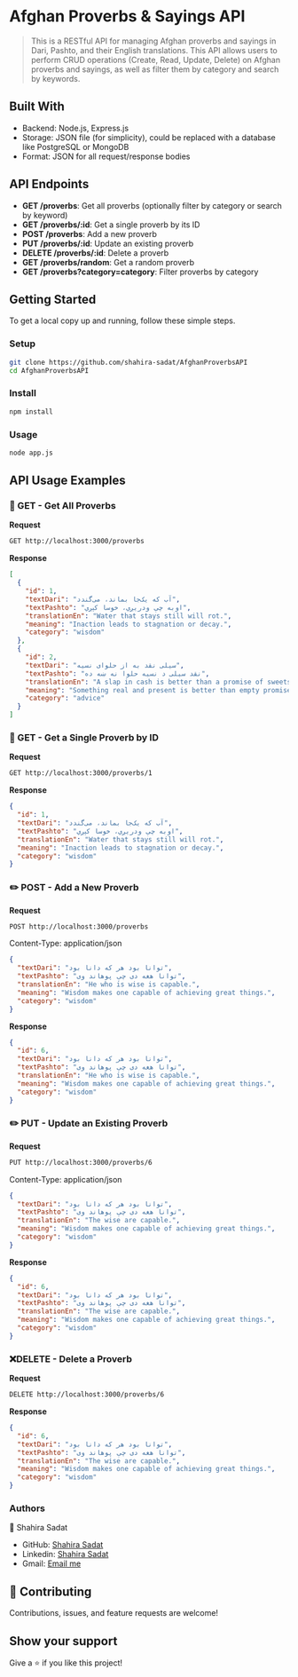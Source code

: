 # Afghan Proverbs & Sayings API
> This is a RESTful API for managing Afghan proverbs and sayings in Dari, Pashto, and their English translations. This API allows users to perform CRUD operations (Create, Read, Update, Delete) on Afghan proverbs and sayings, as well as filter them by category and search by keywords.


## Built With
- Backend: Node.js, Express.js
- Storage: JSON file (for simplicity), could be replaced with a database like PostgreSQL or MongoDB
- Format: JSON for all request/response bodies


## API Endpoints
- **GET /proverbs**: Get all proverbs (optionally filter by category or search by keyword)
- **GET /proverbs/:id**: Get a single proverb by its ID
- **POST /proverbs**: Add a new proverb
- **PUT /proverbs/:id**: Update an existing proverb
- **DELETE /proverbs/:id**: Delete a proverb
- **GET /proverbs/random**: Get a random proverb
- **GET /proverbs?category=category**: Filter proverbs by category

## Getting Started
To get a local copy up and running, follow these simple steps.

### Setup
```bash
git clone https://github.com/shahira-sadat/AfghanProverbsAPI
cd AfghanProverbsAPI
```

### Install
```bash
npm install
```

### Usage
```bash
node app.js
```

## API Usage Examples

### 📖 GET - Get All Proverbs

**Request**
```bash
GET http://localhost:3000/proverbs
```
**Response**
```json
[
  {
    "id": 1,
    "textDari": "آب که یک‌جا بماند، می‌گندد",
    "textPashto": "اوبه چې ودریږي، خوسا کېږي",
    "translationEn": "Water that stays still will rot.",
    "meaning": "Inaction leads to stagnation or decay.",
    "category": "wisdom"
  },
  {
    "id": 2,
    "textDari": "سیلی نقد به از حلوای نسیه",
    "textPashto": "نقد سیلی د نسیه حلوا نه ښه ده",
    "translationEn": "A slap in cash is better than a promise of sweets.",
    "meaning": "Something real and present is better than empty promises.",
    "category": "advice"
  }
]
```

### 📖 GET - Get a Single Proverb by ID

**Request**
```bash
GET http://localhost:3000/proverbs/1
```
**Response**
```json
{
  "id": 1,
  "textDari": "آب که یک‌جا بماند، می‌گندد",
  "textPashto": "اوبه چې ودریږي، خوسا کېږي",
  "translationEn": "Water that stays still will rot.",
  "meaning": "Inaction leads to stagnation or decay.",
  "category": "wisdom"
}
```



### ✏️ POST - Add a New Proverb

**Request**
```bash
POST http://localhost:3000/proverbs
```
Content-Type: application/json
```json
{
  "textDari": "توانا بود هر که دانا بود",
  "textPashto": "توانا هغه دی چې پوهاند وی",
  "translationEn": "He who is wise is capable.",
  "meaning": "Wisdom makes one capable of achieving great things.",
  "category": "wisdom"
}
```
**Response**
```json
{
  "id": 6,
  "textDari": "توانا بود هر که دانا بود",
  "textPashto": "توانا هغه دی چې پوهاند وی",
  "translationEn": "He who is wise is capable.",
  "meaning": "Wisdom makes one capable of achieving great things.",
  "category": "wisdom"
}
```



### ✏️ PUT - Update an Existing Proverb

**Request**
```bash
PUT http://localhost:3000/proverbs/6
```
Content-Type: application/json
```json
{
  "textDari": "توانا بود هر که دانا بود",
  "textPashto": "توانا هغه دی چې پوهاند وی",
  "translationEn": "The wise are capable.",
  "meaning": "Wisdom makes one capable of achieving great things.",
  "category": "wisdom"
}
```
**Response**
```json
{
  "id": 6,
  "textDari": "توانا بود هر که دانا بود",
  "textPashto": "توانا هغه دی چې پوهاند وی",
  "translationEn": "The wise are capable.",
  "meaning": "Wisdom makes one capable of achieving great things.",
  "category": "wisdom"
}
```


### ❌DELETE - Delete a Proverb

**Request**
```bash
DELETE http://localhost:3000/proverbs/6
```
**Response**
```json
{
  "id": 6,
  "textDari": "توانا بود هر که دانا بود",
  "textPashto": "توانا هغه دی چې پوهاند وی",
  "translationEn": "The wise are capable.",
  "meaning": "Wisdom makes one capable of achieving great things.",
  "category": "wisdom"
}
```

### Authors
👤 Shahira Sadat

- GitHub: [Shahira Sadat](https://github.com/shahira-sadat)
- Linkedin: [Shahira Sadat](https://www.linkedin.com/in/shahira-sadat)
- Gmail: [Email me](shahira.sadat1@gmail.com)

## 🤝 Contributing
Contributions, issues, and feature requests are welcome!

## Show your support

Give a ⭐️ if you like this project!

